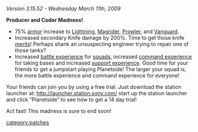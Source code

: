 _Version 3.15.52 - Wednesday March 11th, 2009_

<b>Producer and Coder Madness!</b>

- 75% [armor](../Vehicle_Armor.md) increase to
  [Lightning](../Lightning.md), [Magrider](../Magrider.md),
  [Prowler](../Prowler.md), and [Vanguard](../Vanguard.md).
- Increased secondary Knife damage by 200%. Time to get those knife
  [merits](merit.md)! Perhaps shank an unsuspecting engineer
  trying to repair one of those tanks?
- Increased [battle experience](../BEP.md) for
  [squads](squads.md), increased [command
  experience](../Command_Experience_Points.md) for taking bases
  and increased [support
  experience](../Support_Experience_Points.md). Good time for
  your friends to get a jumpstart playing Planetside! The larger your
  squad is, the more battle experience and command experience for
  everyone!

Your friends can join you by using a free trial. Just download the
station launcher at: <http://launcher.station.sony.com/> start up the
station launcher and click “Planetside” to see how to get a 14 day
trial!

Act fast! This madness is sure to end soon!

[category:patches](category:patches.md)
